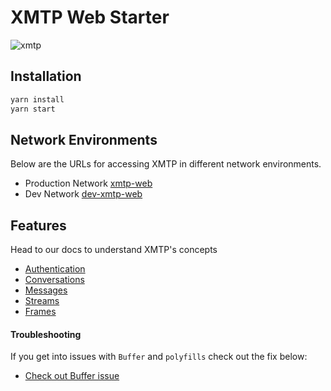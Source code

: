 # XMTP Web Starter

![xmtp](https://github.com/xmtp/xmtp-quickstart-reactjs/assets/1447073/3f2979ec-4d13-4c3d-bf20-deab3b2ffaa1)

## Installation

```bash
yarn install
yarn start
```

## Network Environments

Below are the URLs for accessing XMTP in different network environments.

- Production Network [xmtp-web](https://xmtp-web.vercel.app/)
- Dev Network [dev-xmtp-web](https://dev-xmtp-web.vercel.app/)

## Features

Head to our docs to understand XMTP's concepts

- [Authentication](https://xmtp.org/docs/build/authentication?sdk=js)
- [Conversations](https://xmtp.org/docs/build/conversations?sdk=js)
- [Messages](https://xmtp.org/docs/build/messages/?sdk=js)
- [Streams](https://xmtp.org/docs/build/streams/?sdk=js)
- [Frames](https://xmtp.org/docs/build/frames)

#### Troubleshooting

If you get into issues with `Buffer` and `polyfills` check out the fix below:

- [Check out Buffer issue](https://github.com/xmtp/xmtp-js/issues/487)
